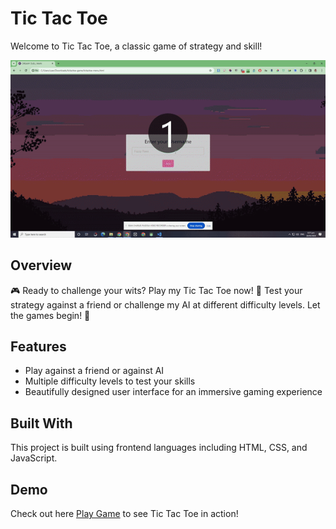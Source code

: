 # Tic Tac Toe

Welcome to Tic Tac Toe, a classic game of strategy and skill!
<div id="header" align="center">
  <img src="ref.gif?raw=true" width="800" heigth="800"/>
</div>

## Overview

🎮 Ready to challenge your wits? Play my Tic Tac Toe now! 🌟 Test your strategy against a friend or challenge my AI at different difficulty levels. Let the games begin! 💪 

## Features

- Play against a friend or against AI
- Multiple difficulty levels to test your skills
- Beautifully designed user interface for an immersive gaming experience

## Built With

This project is built using frontend languages including HTML, CSS, and JavaScript.

## Demo

Check out here [Play Game](dreamy-duel.vercel.app) to see Tic Tac Toe in action!



